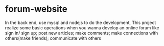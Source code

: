 # forum-website

In the back end, use mysql and nodejs to do the development,
This project realize some basic operations when you wanna develop an online forum like 
sign in/ sign up; 
post new articles; 
make comments;
make connections with others(make friends);
communicate with others

